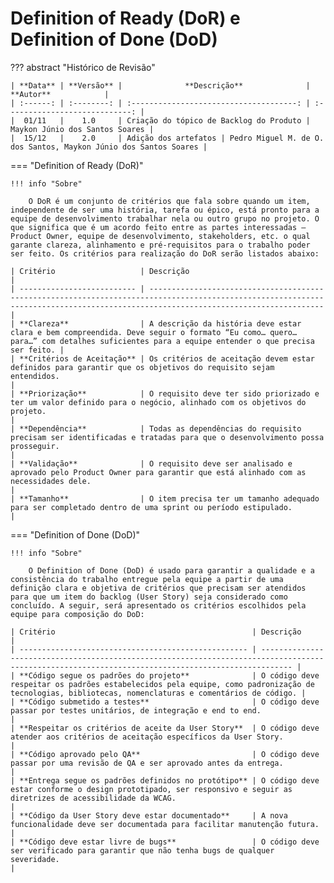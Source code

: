 # **Definition of Ready (DoR) e Definition of Done (DoD)**

??? abstract "Histórico de Revisão"

    | **Data** | **Versão** |              **Descrição**              |           **Autor**            |
    | :------: | :--------: | :-------------------------------------: | :----------------------------: |
    |  01/11   |    1.0     | Criação do tópico de Backlog do Produto | Maykon Júnio dos Santos Soares |
    |  15/12   |    2.0     | Adição dos artefatos | Pedro Miguel M. de O. dos Santos, Maykon Júnio dos Santos Soares |

=== "Definition of Ready (DoR)"

    !!! info "Sobre"

        O DoR é um conjunto de critérios que fala sobre quando um item, independente de ser uma história, tarefa ou épico, está pronto para a equipe de desenvolvimento trabalhar nela ou outro grupo no projeto. O que significa que é um acordo feito entre as partes interessadas – Product Owner, equipe de desenvolvimento, stakeholders, etc. o qual garante clareza, alinhamento e pré-requisitos para o trabalho poder ser feito. Os critérios para realização do DoR serão listados abaixo:

    | Critério                   | Descrição                                                                                                                                                                           |
    | -------------------------- | ----------------------------------------------------------------------------------------------------------------------------------------------------------------------------------- |
    | **Clareza**                | A descrição da história deve estar clara e bem compreendida. Deve seguir o formato “Eu como… quero… para…” com detalhes suficientes para a equipe entender o que precisa ser feito. |
    | **Critérios de Aceitação** | Os critérios de aceitação devem estar definidos para garantir que os objetivos do requisito sejam entendidos.                                                                       |
    | **Priorização**            | O requisito deve ter sido priorizado e ter um valor definido para o negócio, alinhado com os objetivos do projeto.                                                                  |
    | **Dependência**            | Todas as dependências do requisito precisam ser identificadas e tratadas para que o desenvolvimento possa prosseguir.                                                               |
    | **Validação**              | O requisito deve ser analisado e aprovado pelo Product Owner para garantir que está alinhado com as necessidades dele.                                                              |
    | **Tamanho**                | O item precisa ter um tamanho adequado para ser completado dentro de uma sprint ou período estipulado.                                                                              |

=== "Definition of Done (DoD)"

    !!! info "Sobre"

        O Definition of Done (DoD) é usado para garantir a qualidade e a consistência do trabalho entregue pela equipe a partir de uma definição clara e objetiva de critérios que precisam ser atendidos para que um item do backlog (User Story) seja considerado como concluído. A seguir, será apresentado os critérios escolhidos pela equipe para composição do DoD:

    | Critério                                            | Descrição                                                                                                                                           |
    | --------------------------------------------------- | --------------------------------------------------------------------------------------------------------------------------------------------------- |
    | **Código segue os padrões do projeto**              | O código deve respeitar os padrões estabelecidos pela equipe, como padronização de tecnologias, bibliotecas, nomenclaturas e comentários de código. |
    | **Código submetido a testes**                       | O código deve passar por testes unitários, de integração e end to end.                                                                              |
    | **Respeitar os critérios de aceite da User Story**  | O código deve atender aos critérios de aceitação específicos da User Story.                                                                         |
    | **Código aprovado pelo QA**                         | O código deve passar por uma revisão de QA e ser aprovado antes da entrega.                                                                         |
    | **Entrega segue os padrões definidos no protótipo** | O código deve estar conforme o design prototipado, ser responsivo e seguir as diretrizes de acessibilidade da WCAG.                                 |
    | **Código da User Story deve estar documentado**     | A nova funcionalidade deve ser documentada para facilitar manutenção futura.                                                                        |
    | **Código deve estar livre de bugs**                 | O código deve ser verificado para garantir que não tenha bugs de qualquer severidade.                                                               |
